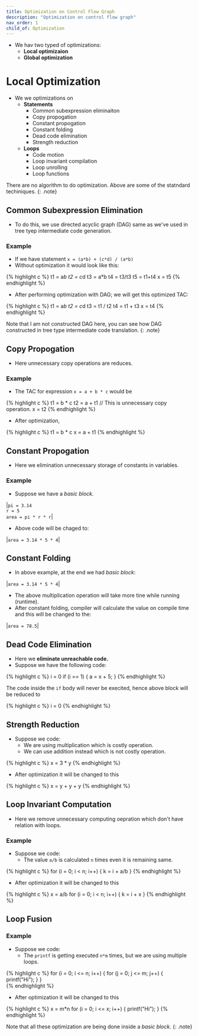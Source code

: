 ```yaml
---
title: Optimization on Control Flow Graph
description: "Optimization on control flow graph"
nav_order: 1
child_of: Optimization
---
```


- We hav two typed of optimizations:
    - **Local optimizaion**
    - **Global optimization**

# Local Optimization

- We we optimizations on 
    - **Statements**
        - Common subexpression eliminaiton
        - Copy propogation
        - Constant propogation
        - Constant folding
        - Dead code elimination
        - Strength reduction
    - **Loops**
        - Code motion
        - Loop invariant compilation
        - Loop unrolling
        - Loop functions

There are no algorithm to do optimization. Above are some of the statndard techiniques.
{: .note}

## Common Subexpression Elimination

- To do this, we use directed acyclic graph (DAG) same as we've used in tree tyep intermediate code generation.

### Example

- If we have statement `x = (a*b) + (c*d) / (a*b)`
- Without optimization it would look like this:

{% highlight c %}
t1 = a*b
t2 = c*d
t3 = a*b
t4 = t3/t3
t5 = t1+t4
x = t5
{% endhighlight %}

- After performing optimization with DAG; we will get this optimized TAC:

{% highlight c %}
t1 = a*b
t2 = c*d
t3 = t1 / t2
t4 = t1 + t3
x = t4
{% endhighlight %}

Note that I am not constructed DAG here, you can see how DAG constructed in tree type intermediate code translation.
{: .note}

## Copy Propogation

- Here unnecessary copy operations are reduces.

### Example

- The TAC for expression `x = a + b * c` would be

{% highlight c %}
t1 = b * c
t2 = a + t1 // This is unnecessary copy operation.
x = t2
{% endhighlight %}

- After optimization,

{% highlight c %}
t1 = b * c
x = a + t1
{% endhighlight %}

## Constant Propogation

- Here we elimination unnecessary storage of constants in variables.

### Example

- Suppose we have a *basic block.*

|`pi = 3.14`<br>`r = 5`<br>`area = pi * r * r`|

- Above code will be chaged to:

|`area = 3.14 * 5 * 4`|


## Constant Folding

- In above example, at the end we had *basic block*:

|`area = 3.14 * 5 * 4`|

- The above multiplication operation will take more tine while running (runtime).
- After constant folding, compiler will calculate the value on compile time and this will be changed to the:

|`area = 78.5`|

## Dead Code Elimination

- Here we **eliminate unreachable code.**
- Suppose we have the following code:

{% highlight c %}
i = 0
if (i == 1) {
    a = x + 5;
}
{% endhighlight %}

The code inside the `if` body will never be execited, hence above block will be reduced to 

{% highlight c %}
i = 0
{% endhighlight %}

## Strength Reduction

- Suppose we code:
    - We are using multiplication which is costly operation.
    - We can use addition instead which is not costly operation.

{% highlight c %}
x = 3 * y
{% endhighlight %}

- After optimization it will be changed to this

{% highlight c %}
x = y + y + y
{% endhighlight %}

## Loop Invariant Computation

- Here we remove unnecessary computing oepration which don't have relation with loops.

### Example

- Suppose we code:
    - The value `a/b` is calculated `n` times even it is remaining same.

{% highlight c %}
for (i = 0; i < n; i++) {
    k = i + a/b
}
{% endhighlight %}

- After optimization it will be changed to this

{% highlight c %}
x = a/b
for (i = 0; i < n; i++) {
    k = i + x
}
{% endhighlight %}

## Loop Fusion

### Example

- Suppose we code:
    - The `printf` is getting executed `n*m` times, but we are using multiple loops.

{% highlight c %}
for (i = 0; i <= n; i++) {
    for (j = 0; j <= m; j++) {
        printf("Hi");
    }
}   
{% endhighlight %}

- After optimization it will be changed to this

{% highlight c %}
x = m*n
for (i = 0; i <= x; i++) {
    printf("Hi");
}
{% endhighlight %}

Note that all these optimization are being done inside a *basic block.*
{: .note}

